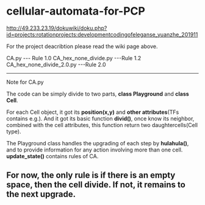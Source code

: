 # cellular-automata-for-PCP
http://49.233.23.19/dokuwiki/doku.php?id=projects:rotationprojects:developmentcodingofeleganse_yuanzhe_201911


For the project deacribtion please read the wiki page above.

CA.py --- Rule 1.0
CA_hex_none_divide.py ---Rule 1.2
CA_hex_none_divide_2.0.py ---Rule 2.0

--------------------------------------------------------------------------------------------------------------------------
Note for CA.py

The code can be simply divide to two parts, **class Playground** and **class Cell**.
  
For each Cell object, it got its **position(x,y)** and **other attributes**(TFs contains e.g.). And it got its basic function **divid()**, once know its neighbor, combined with the cell attributes, this function return two daughtercells(Cell type).
  
The Playground class handles the upgrading of each step by **hulahula()**, and to provide information for any action involving more than one cell. **update_state()** contains rules of CA.
  
For now, the only rule is if there is an empty space, then the cell divide. If not, it remains to the next upgrade.
-------------------------------------------------------------------------------------------------------------------------
